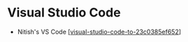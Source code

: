 # Visual Studio Code

- Nitish's VS Code [[visual-studio-code-to-23c0385ef652]]

[//begin]: # "Autogenerated link references for markdown compatibility"
[visual-studio-code-to-23c0385ef652]: ../community/nitish-mehrotra/nitish-mehrotras-tools/visual-studio-code-to-23c0385ef652 "Visual Studio Code TO 23c0385ef652"
[//end]: # "Autogenerated link references"
